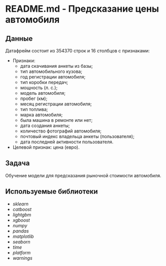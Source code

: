 # README.md - Предсказание цены автомобиля

## Данные
Датафрейм состоит из 354370 строк и 16 столбцов с признаками:
- Признаки:
  - дата скачивания анкеты из базы;
  - тип автомобильного кузова;
  - год регистрации автомобиля;
  - тип коробки передач;
  - мощность (л. с.);
  - модель автомобиля;
  - пробег (км);
  - месяц регистрации автомобиля;
  - тип топлива;
  - марка автомобиля;
  - была машина в ремонте или нет;
  - дата создания анкеты;
  - количество фотографий автомобиля;
  - почтовый индекс владельца анкеты (пользователя);
  - дата последней активности пользователя.
- Целевой признак: цена (евро).

## Задача
Обучение модели для предсказания рыночной стоимости автомобиля.

## Используемые библиотеки
- *sklearn*
- *catboost*
- *lightgbm*
- *xgboost*
- *numpy*
- *pandas*
- *matplotlib*
- *seaborn*
- *time*
- *platform*
- *warnings*
